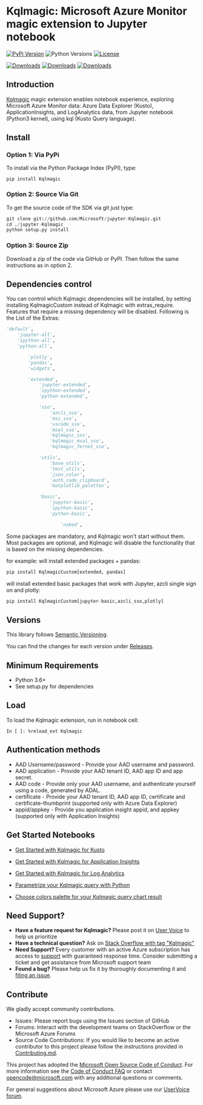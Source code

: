 # Kqlmagic: Microsoft Azure Monitor magic extension to Jupyter notebook

[![PyPi Version](https://img.shields.io/pypi/v/kqlmagic.svg)](https://pypi.org/project/kqlmagic/)
![Python Versions](https://img.shields.io/pypi/pyversions/kqlmagic.svg)
[![License](https://img.shields.io/pypi/l/kqlmagic.svg)](https://github.com/Microsoft/jupyter-kqlmagic/blob/master/LICENSE.TXT)

[![Downloads](https://pepy.tech/badge/kqlmagic)](https://pepy.tech/project/kqlmagic)
[![Downloads](https://pepy.tech/badge/kqlmagic/month)](https://pepy.tech/project/kqlmagic)
[![Downloads](https://pepy.tech/badge/kqlmagic/week)](https://pepy.tech/project/kqlmagic)


## Introduction

[Kqlmagic](https://github.com/Microsoft/jupyter-Kqlmagic/tree/master) magic extension enables notebook experience, exploring Microsoft Azure Monitor data: Azure Data Explorer (Kusto), ApplicationInsights, and LogAnalytics data, from Jupyter notebook (Python3 kernel), using kql (Kusto Query language).

## Install

### Option 1: Via PyPi

To install via the Python Package Index (PyPI), type:

`pip install Kqlmagic`

### Option 2: Source Via Git

To get the source code of the SDK via git just type:

```python
git clone git://github.com/Microsoft/jupyter-Kqlmagic.git
cd ./jupyter-Kqlmagic
python setup.py install
```

### Option 3: Source Zip

Download a zip of the code via GitHub or PyPI. Then follow the same instructions as in option 2.

## Dependencies control

You can control which Kqlmagic dependencies will be installed, by setting installing KqlmagicCustom instead of Kqlmagic with extras_require.
Features that require a missing dependency will be disabled.
Following is the List of the Extras:

```python
'default',
    'jupyter-all',
    'ipython-all',
    'python-all',

        'plotly',
        'pandas',
        'widgets',

        'extended',
            'jupyter-extended',
            'ipython-extended',
            'python-extended',

            'sso',
                'azcli_sso',
                'msi_sso',
                'vscode_sso',
                'msal_sso',
                'kqlmagic_sso',
                'kqlmagic_msal_sso',
                'kqlmagic_fernet_sso',

            'utils',
                'base_utils',
                'text_utils',
                'json_color',
                'auth_code_clipboard',
                'matplotlib_palettes',

            'basic',
                'jupyter-basic',
                'ipython-basic',
                'python-basic',

                    'naked',
```

Some packages are mandatory, and Kqlmagic won't start without them. Most packages are optional, and Kqlmagic will disable the functionality that is based on the missing dependencies.

for example:
will install extended packages + pandas:

```python
pip install KqlmagicCustom[extended, pandas]
```

will install extended basic packages that work with Jupyter, azcli single sign on and plotly:

```python
pip install KqlmagicCustom[jupyter-basic,azcli_sso,plotly]
```

## Versions

This library follows [Semantic Versioning](http://semver.org/).

You can find the changes for each version under
[Releases](https://github.com/microsoft/jupyter-Kqlmagic/blob/master/HISTORY.md).

## Minimum Requirements

- Python 3.6+
- See setup.py for dependencies

## Load

To load the Kqlmagic extension, run in notebook cell:

`In [ ]: %reload_ext Kqlmagic`

## Authentication methods

- AAD Username/password - Provide your AAD username and password.
- AAD application - Provide your AAD tenant ID, AAD app ID and app secret.
- AAD code - Provide only your AAD username, and authenticate yourself using a code, generated by ADAL.
- certificate - Provide your AAD tenant ID, AAD app ID, certificate and certificate-thumbprint (supported only with Azure Data Explorer)
- appid/appkey - Provide you application insight appid, and appkey (supported only with Application Insights)

## Get Started Notebooks

- [Get Started with Kqlmagic for Kusto](https://mybinder.org/v2/gh/Microsoft/jupyter-Kqlmagic/master?filepath=notebooks%2FQuickStart.ipynb)

- [Get Started with Kqlmagic for Application Insights](https://mybinder.org/v2/gh/Microsoft/jupyter-Kqlmagic/master?filepath=notebooks%2FQuickStartAI.ipynb)

- [Get Started with Kqlmagic for Log Analytics](https://mybinder.org/v2/gh/Microsoft/jupyter-Kqlmagic/master?filepath=notebooks%2FQuickStartLA.ipynb)

- [Parametrize your Kqlmagic query with Python](https://mybinder.org/v2/gh/Microsoft/jupyter-Kqlmagic/master?filepath=notebooks%2FParametrizeYourQuery.ipynb)

- [Choose colors palette for your Kqlmagic query chart result](https://mybinder.org/v2/gh/Microsoft/jupyter-Kqlmagic/master?filepath=notebooks%2FColorYourCharts.ipynb)

## Need Support?

- **Have a feature request for Kqlmagic?** Please post it on [User Voice](https://feedback.azure.com/forums/913690-azure-monitor) to help us prioritize
- **Have a technical question?** Ask on [Stack Overflow with tag "Kqlmagic"](https://stackoverflow.com/questions/tagged/Kqlmagic)
- **Need Support?** Every customer with an active Azure subscription has access to [support](https://docs.microsoft.com/en-us/azure/azure-supportability/how-to-create-azure-support-request) with guaranteed response time. Consider submitting a ticket and get assistance from Microsoft support team
- **Found a bug?** Please help us fix it by thoroughly documenting it and [filing an issue](https://github.com/Microsoft/jupyter-Kqlmagic/issues/new).

## Contribute

We gladly accept community contributions.

- Issues: Please report bugs using the Issues section of GitHub
- Forums: Interact with the development teams on StackOverflow or the Microsoft Azure Forums
- Source Code Contributions: If you would like to become an active contributor to this project please follow the instructions provided in [Contributing.md](CONTRIBUTING.md).

This project has adopted the [Microsoft Open Source Code of Conduct](https://opensource.microsoft.com/codeofconduct/). For more information see the [Code of Conduct FAQ](https://opensource.microsoft.com/codeofconduct/faq/) or contact [opencode@microsoft.com](mailto:opencode@microsoft.com) with any additional questions or comments.

For general suggestions about Microsoft Azure please use our [UserVoice forum](http://feedback.azure.com/forums/34192--general-feedback).
